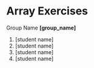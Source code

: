 # Array Exercises

Group Name **[group_name]**

1. [student name]
2. [student name]
3. [student name]
4. [student name]
